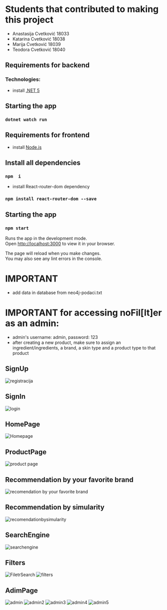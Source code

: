 # Students that contributed to making this project

- Anastasija Cvetković 18033
- Katarina Cvetković 18038
- Marija Cvetković 18039
- Teodora Cvetković 18040
## Requirements for backend
### Technologies:
- install [.NET 5]( https://dotnet.microsoft.com/en-us/download/dotnet/5.0)
## Starting the app
### `dotnet watch run`
## Requirements for frontend

- install [Node.js](https://nodejs.org/en/download/)
## Install all dependencies
### `npm  i`

- install React-router-dom dependency

### `npm install react-router-dom --save`

## Starting the app

### `npm start`

Runs the app in the development mode.\
Open [http://localhost:3000](http://localhost:3000) to view it in your browser.

The page will reload when you make changes.\
You may also see any lint errors in the console.

# IMPORTANT 
- add data in database from neo4j-podaci.txt
# IMPORTANT for accessing noFil[lt]er as an admin:  
- admin's username: admin, password: 123
- after creating a new product, make sure to assign an ingredient/ingredients, a brand, a skin type and a product type to that product

## SignUp
![registracija](https://user-images.githubusercontent.com/101969164/228347185-f45927e7-7c69-4c00-a027-054a5af5e3ab.jpg)

## SignIn
![login](https://user-images.githubusercontent.com/101969164/228347158-2fbbd18d-5170-4e9b-a365-2d5cc8bea6c0.jpg)

## HomePage
![Homepage](https://user-images.githubusercontent.com/101969164/228347142-cb114a53-7aa7-4073-9897-00e553413b12.jpg)

## ProductPage
![product page](https://user-images.githubusercontent.com/101969164/228347162-ed66c83c-17f7-4ca3-9071-5720d57236a4.jpg)

## Recommendation by your favorite brand
![recomendation by your favorite brand](https://user-images.githubusercontent.com/101969164/228347168-db36d8e8-e870-48f0-9cb3-428ecd00c473.jpg)

## Recommendation by simularity
![recomendationbysimularity](https://user-images.githubusercontent.com/101969164/228347177-4cdf45a7-4982-4770-82e7-e06a9d0239e3.jpg)

## SearchEngine
![searchengine](https://user-images.githubusercontent.com/101969164/228347191-7797a60d-ce86-4f4a-bdd6-59b125363dd2.jpg)

## Filters
![FiletrSearch](https://user-images.githubusercontent.com/101969164/228347212-80dfaa0f-2d18-4417-a266-dfda200b09ec.jpg)
![filters](https://user-images.githubusercontent.com/101969164/228347214-3d9f7713-c81a-41e2-91a8-5d40c836dcab.jpg)

## AdimPage
![admin](https://user-images.githubusercontent.com/101969164/228347197-002a6a18-1e93-4e30-b8bd-317a799b1561.jpg)
![admin2](https://user-images.githubusercontent.com/101969164/228347200-2346de92-334d-4507-8673-dcdcf08a4df2.jpg)
![admin3](https://user-images.githubusercontent.com/101969164/228347203-3c9c6b1e-b4bd-495a-b458-66e68b964259.jpg)
![admin4](https://user-images.githubusercontent.com/101969164/228347206-d3efac6b-592b-4bb5-8d39-3a34a1adea5f.jpg)
![admin5](https://user-images.githubusercontent.com/101969164/228347210-a1905256-ed05-461f-86f5-9745861e4722.jpg)







